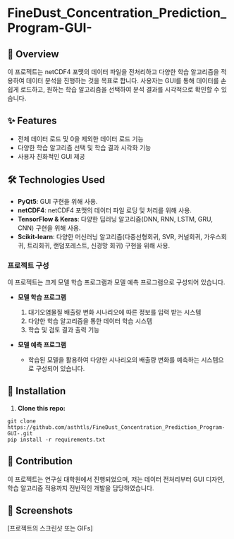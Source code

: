 # FineDust_Concentration_Prediction_Program-GUI-


## 📌 Overview
이 프로젝트는 netCDF4 포맷의 데이터 파일을 전처리하고 다양한 학습 알고리즘을 적용하여 데이터 분석을 진행하는 것을 목표로 합니다. 사용자는 GUI를 통해 데이터를 손쉽게 로드하고, 원하는 학습 알고리즘을 선택하여 분석 결과를 시각적으로 확인할 수 있습니다.

## ✨ Features
- 전체 데이터 로드 및 0을 제외한 데이터 로드 기능
- 다양한 학습 알고리즘 선택 및 학습 결과 시각화 기능
- 사용자 친화적인 GUI 제공

## 🛠️ Technologies Used

- **PyQt5**: GUI 구현을 위해 사용.
- **netCDF4**: netCDF4 포맷의 데이터 파일 로딩 및 처리를 위해 사용.
- **TensorFlow & Keras**: 다양한 딥러닝 알고리즘(DNN, RNN, LSTM, GRU, CNN) 구현을 위해 사용.
- **Scikit-learn**: 다양한 머신러닝 알고리즘(다중선형회귀, SVR, 커널회귀, 가우스회귀, 트리회귀, 랜덤포레스트, 신경망 회귀) 구현을 위해 사용.

### 프로젝트 구성

이 프로젝트는 크게 모델 학습 프로그램과 모델 예측 프로그램으로 구성되어 있습니다. 

- **모델 학습 프로그램**
  1. 대기오염물질 배출량 변화 시나리오에 따른 정보를 입력 받는 시스템
  2. 다양한 학습 알고리즘을 통한 데이터 학습 시스템
  3. 학습 및 검토 결과 출력 기능

- **모델 예측 프로그램**
  - 학습된 모델을 활용하여 다양한 시나리오의 배출량 변화를 예측하는 시스템으로 구성되어 있습니다.

## 🚀 Installation

1. **Clone this repo:**
```
git clone https://github.com/asthtls/FineDust_Concentration_Prediction_Program-GUI-.git
pip install -r requirements.txt
```
   
## 🤝 Contribution
이 프로젝트는 연구실 대학원에서 진행되었으며, 저는 데이터 전처리부터 GUI 디자인, 학습 알고리즘 적용까지 전반적인 개발을 담당하였습니다.

## 📸 Screenshots
[프로젝트의 스크린샷 또는 GIFs]
